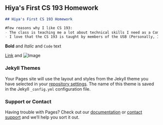## Hiya's First CS 193 Homework
```markdown
## Hiya's First CS 193 Homework

#Few reasons why I like CS 193: 
- The class is teaching me a lot about technical skills I need as a Computer Science major outside of what's in the syllabus.
- I love that the CS 193 is taught by members of the USB (Personally, I would love to do this in the future!)
```

**Bold** and _Italic_ and `Code` text

[Link](url) and ![Image](src)
### Jekyll Themes

Your Pages site will use the layout and styles from the Jekyll theme you have selected in your [repository settings](https://github.com/kalutes/CS193_Fall18_Lab1/settings). The name of this theme is saved in the Jekyll `_config.yml` configuration file.

### Support or Contact

Having trouble with Pages? Check out our [documentation](https://help.github.com/categories/github-pages-basics/) or [contact support](https://github.com/contact) and we’ll help you sort it out.
